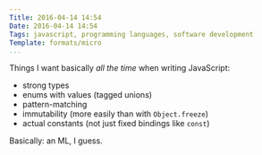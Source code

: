 ```yaml
---
Title: 2016-04-14 14:54
Date: 2016-04-14 14:54
Tags: javascript, programming languages, software development
Template: formats/micro
...
```


Things I want basically *all the time* when writing JavaScript:

- strong types
- enums with values (tagged unions)
- pattern-matching
- immutability (more easily than with `Object.freeze`)
- actual constants (not just fixed bindings like `const`)

Basically: an ML, I guess.
